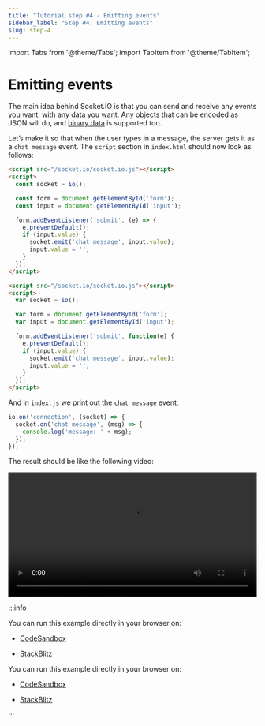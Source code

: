 ```yaml
---
title: "Tutorial step #4 - Emitting events"
sidebar_label: "Step #4: Emitting events"
slug: step-4
---
```


import Tabs from '@theme/Tabs';
import TabItem from '@theme/TabItem';

# Emitting events

The main idea behind Socket.IO is that you can send and receive any events you want, with any data you want. Any objects that can be encoded as JSON will do, and [binary data](/blog/introducing-socket-io-1-0/#binary) is supported too.

Let’s make it so that when the user types in a message, the server gets it as a `chat message` event. The `script` section in `index.html` should now look as follows:

<Tabs groupId="syntax">
  <TabItem value="es6" label="ES6" default>

```html
<script src="/socket.io/socket.io.js"></script>
<script>
  const socket = io();

  const form = document.getElementById('form');
  const input = document.getElementById('input');

  form.addEventListener('submit', (e) => {
    e.preventDefault();
    if (input.value) {
      socket.emit('chat message', input.value);
      input.value = '';
    }
  });
</script>
```

  </TabItem>
  <TabItem value="es5" label="ES5">

```html
<script src="/socket.io/socket.io.js"></script>
<script>
  var socket = io();

  var form = document.getElementById('form');
  var input = document.getElementById('input');

  form.addEventListener('submit', function(e) {
    e.preventDefault();
    if (input.value) {
      socket.emit('chat message', input.value);
      input.value = '';
    }
  });
</script>
```

  </TabItem>
</Tabs>

And in `index.js` we print out the `chat message` event:

```js
io.on('connection', (socket) => {
  socket.on('chat message', (msg) => {
    console.log('message: ' + msg);
  });
});
```

The result should be like the following video:

<video width="100%"><source src="https://i.cloudup.com/transcoded/zboNrGSsai.mp4" /></video>

:::info

<Tabs groupId="lang">
  <TabItem value="cjs" label="CommonJS" default attributes={{ className: 'display-none' }}>

You can run this example directly in your browser on:

- [CodeSandbox](https://codesandbox.io/p/sandbox/github/socketio/chat-example/tree/cjs/step4?file=index.js)
- [StackBlitz](https://stackblitz.com/github/socketio/chat-example/tree/cjs/step4?file=index.js)


  </TabItem>
  <TabItem value="mjs" label="ES modules" attributes={{ className: 'display-none' }}>

You can run this example directly in your browser on:

- [CodeSandbox](https://codesandbox.io/p/sandbox/github/socketio/chat-example/tree/esm/step4?file=index.js)
- [StackBlitz](https://stackblitz.com/github/socketio/chat-example/tree/esm/step4?file=index.js)


  </TabItem>
</Tabs>

:::
